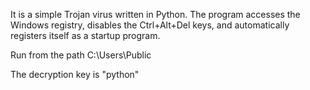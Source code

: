 It is a simple Trojan virus written in Python.
The program accesses the Windows registry,
disables the Ctrl+Alt+Del keys,
and automatically registers itself as a startup program.

Run from the path C:\Users\Public

The decryption key is "python"
